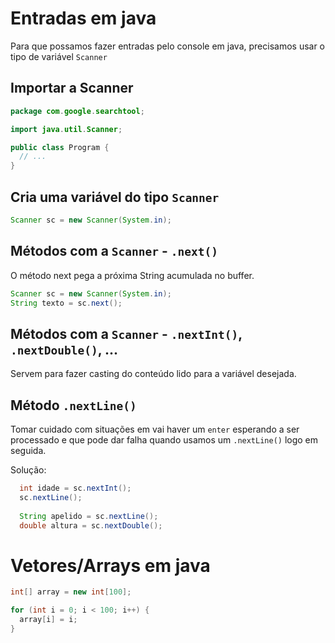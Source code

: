 # Entradas em java

Para que possamos fazer entradas pelo console em java, precisamos usar o tipo de variável `Scanner`

## Importar a Scanner 

```java
package com.google.searchtool;

import java.util.Scanner;

public class Program {
  // ...
}
```

## Cria uma variável do tipo `Scanner`

```java
Scanner sc = new Scanner(System.in);
```

## Métodos com a `Scanner` - `.next()`

O método next pega a próxima String acumulada no buffer.

```java
Scanner sc = new Scanner(System.in);
String texto = sc.next();
```
## Métodos com a `Scanner` - `.nextInt()`, `.nextDouble()`, ...

Servem para fazer casting do conteúdo lido para a variável desejada.

## Método `.nextLine()`

Tomar cuidado com situações em vai haver um `enter` esperando a ser processado e que pode dar falha quando usamos um `.nextLine()` logo em seguida.

Solução:
```java
  int idade = sc.nextInt();
  sc.nextLine();
  
  String apelido = sc.nextLine();
  double altura = sc.nextDouble();
``` 

# Vetores/Arrays em java

```java
int[] array = new int[100];

for (int i = 0; i < 100; i++) {
  array[i] = i;
}
```
